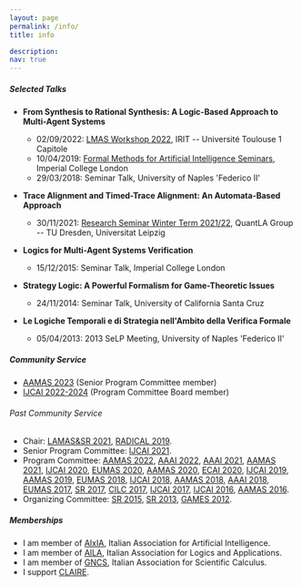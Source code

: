 ```yaml
---
layout: page
permalink: /info/
title: info

description:
nav: true
---
```


##### Selected Talks
- **From Synthesis to Rational Synthesis: A Logic-Based Approach to Multi-Agent Systems**
  - 02/09/2022: [LMAS Workshop 2022](https://sites.google.com/view/workshoplmas), IRIT -- Université Toulouse 1 Capitole
  - 10/04/2019: [Formal Methods for Artificial Intelligence Seminars](https://www.doc.ic.ac.uk/~fbelard/FMAI_Seminars/fmai.html), Imperial College London
  - 29/03/2018: Seminar Talk, University of Naples 'Federico II'

- **Trace Alignment and Timed-Trace Alignment: An Automata-Based Approach**
  - 30/11/2021: [Research Seminar Winter Term 2021/22](https://lat.inf.tu-dresden.de/quantla/index.php/study-programme/research-seminar/ws-2021-22#h8skvw7owaqbs9dw17wverh8y1377), QuantLA Group -- TU Dresden, Universitat Leipzig
  
- **Logics for Multi-Agent Systems Verification**
  - 15/12/2015: Seminar Talk, Imperial College London
  
- **Strategy Logic: A Powerful Formalism for Game-Theoretic Issues**
  - 24/11/2014: Seminar Talk, University of California Santa Cruz
  
- **Le Logiche Temporali e di Strategia nell'Ambito della Verifica Formale**
  - 05/04/2013: 2013 SeLP Meeting, University of Naples 'Federico II'

##### Community Service

- [AAMAS 2023](https://aamas2023.soton.ac.uk/) (Senior Program Committee member)
- [IJCAI 2022-2024](https://www.ijcai.org/) (Program Committee Board member)

###### Past Community Service

- Chair:
    [LAMAS&SR 2021](https://lamassr.github.io/editions/2021),
    [RADICAL 2019](https://sites.google.com/site/radicalconcur).
- Senior Program Committee:
    [IJCAI 2021](https://ijcai-21.org).
- Program Committee:
    [AAMAS 2022](https://aamas2022-conference.auckland.ac.nz),
    [AAAI 2022](https://aaai.org/Conferences/AAAI-22/),
    [AAAI 2021](https://aaai.org/Conferences/AAAI-21),
    [AAMAS 2021](https://aamas2021.soton.ac.uk),
    [IJCAI 2020](https://ijcai20.org),
    [EUMAS 2020](https://eumas2020.csd.auth.gr/eumas2020),
    [AAMAS 2020](https://aamas2020.conference.auckland.ac.nz),
    [ECAI 2020](http://ecai2020.eu),
    [IJCAI 2019](https://ijcai19.org),
    [AAMAS 2019](http://aamas2019.encs.concordia.ca),
    [EUMAS 2018](https://eumas2018.w.uib.no),
    [IJCAI 2018](https://ijcai-18.org),
    [AAMAS 2018](http://celweb.vuse.vanderbilt.edu/aamas18/home),
    [AAAI 2018](http://aaai.org/Conferences/AAAI/aaai18.php),
    [EUMAS 2017](https://eumas2017.ibisc.univ-evry.fr),
    [SR 2017](http://sr2017.csc.liv.ac.uk),
    [CILC 2017](http://cilc2017.unina.it),
    [IJCAI 2017](https://ijcai-17.org),
    [IJCAI 2016](http://ijcai-16.org),
    [AAMAS 2016](https://sis.smu.edu.sg/aamas2016).
- Organizing Committee:
    [SR 2015](https://sites.google.com/site/sr2015homepage),
    [SR 2013](http://www.strategicreasoning.net/editions/2013),
    [GAMES 2012](http://www.games.unina.it).

##### Memberships

- I am member of [AIxIA](https://aixia.it/), Italian Association for Artificial Intelligence.
- I am member of [AILA](http://www.ailalogica.it/), Italian Association for Logics and Applications.
- I am member of [GNCS](https://www.altamatematica.it/gncs), Italian Association for Scientific Calculus.
- I support [CLAIRE](https://claire-ai.org/).
